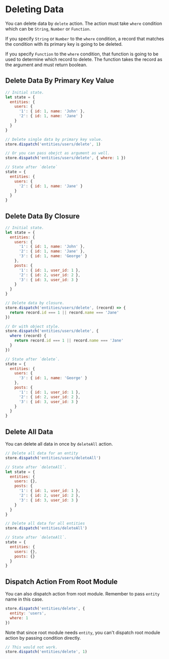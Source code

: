 # Deleting Data

You can delete data by `delete` action. The action must take `where` condition which can be `String`, `Number` or `Function`. 

If you specify `String` or `Number` to the `where` condition, a record that matches the condition with its primary key is going to be deleted.

If you specify `Function` to the `where` condition, that function is going to be used to determine which record to delete. The function takes the record as the argument and must return boolean.

## Delete Data By Primary Key Value

```js
// Initial state.
let state = {
  entities: {
    users: {
      '1': { id: 1, name: 'John' },
      '2': { id: 1, name: 'Jane' }
    }
  }
}

// Delete single data by primary key value.
store.dispatch('entities/users/delete', 1)

// Or you can pass obejct as argument as well.
store.dispatch('entities/users/delete', { where: 1 })

// State after `delete`
state = {
  entities: {
    users: {
      '2': { id: 1, name: 'Jane' }
    }
  }
}
```

## Delete Data By Closure

```js
// Initial state.
let state = {
  entities: {
    users: {
      '1': { id: 1, name: 'John' },
      '2': { id: 1, name: 'Jane' },
      '3': { id: 1, name: 'George' }
    },
    posts: {
      '1': { id: 1, user_id: 1 },
      '2': { id: 2, user_id: 2 },
      '3': { id: 3, user_id: 3 }
    }
  }
}

// Delete data by closure.
store.dispatch('entities/users/delete', (record) => {
  return record.id === 1 || record.name === 'Jane'
})

// Or with object style.
store.dispatch('entities/users/delete', {
  where (record) {
    return record.id === 1 || record.name === 'Jane'
  }
})

// State after `delete`.
state = {
  entities: {
    users: {
      '3': { id: 1, name: 'George' }
    },
    posts: {
      '1': { id: 1, user_id: 1 },
      '2': { id: 2, user_id: 2 },
      '3': { id: 3, user_id: 3 }
    }
  }
}
```

## Delete All Data

You can delete all data in once by `deleteAll` action.

```js
// Delete all data for an entity
store.dispatch('entities/users/deleteAll')

// State after `deleteAll`.
let state = {
  entities: {
    users: {},
    posts: {
      '1': { id: 1, user_id: 1 },
      '2': { id: 2, user_id: 2 },
      '3': { id: 3, user_id: 3 }
    }
  }
}

// Delete all data for all entities
store.dispatch('entities/deleteAll')

// State after `deleteAll`.
state = {
  entities: {
    users: {},
    posts: {}
  }
}
```

## Dispatch Action From Root Module

You can also dispatch action from root module. Remember to pass `entity` name in this case.

```js
store.dispatch('entities/delete', {
  entity: 'users',
  where: 1
})
```

Note that since root module needs `entity`, you can't dispatch root module action by passing condition directly.

```js
// This would not work.
store.dispatch('entities/delete', 1)
```
